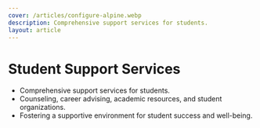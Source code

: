 ```yaml
---
cover: /articles/configure-alpine.webp
description: Comprehensive support services for students.
layout: article
---
```


# Student Support Services

- Comprehensive support services for students.
- Counseling, career advising, academic resources, and student organizations.
- Fostering a supportive environment for student success and well-being.